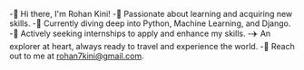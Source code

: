 -👋 Hi there, I'm Rohan Kini!
-👀 Passionate about learning and acquiring new skills.
-🌱 Currently diving deep into Python, Machine Learning, and Django.
-💼 Actively seeking internships to apply and enhance my skills.
-✈️ An explorer at heart, always ready to travel and experience the world.
-📧 Reach out to me at rohan7kini@gmail.com.

<!---
Rohan-kini/Rohan-kini is a ✨ special ✨ repository because its `README.md` (this file) appears on your GitHub profile.
You can click the Preview link to take a look at your changes.
--->
